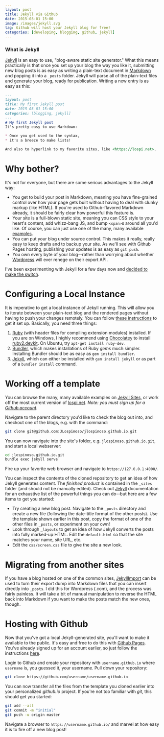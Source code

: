 ```yaml
---
layout: post
title: Jekyll via Github
date: 2015-03-01 15:00
image: /images/jekyll.svg
tag: Github will host your Jekyll blog for free!
categories: [developing, blogging, github, jekyll]
---
```

[1]: https://jekyllrb.com/
[2]: https://help.github.com/articles/using-jekyll-with-pages/
[3]: https://github.com/jekyll/jekyll/wiki/sites
[4]: https://github.com/JLospinoso/jlospinoso.github.io
[5]: https://import.jekyllrb.com/docs/home/
[6]: https://daringfireball.net/projects/markdown/syntax
[7]: https://wordpress.com/
[8]: https://help.github.com/articles/using-jekyll-with-pages/#installing-jekyll
[9]: https://www.ruby-lang.org/
[10]: https://bundler.io/
[11]: https://github.com/join
[12]: https://pages.github.com/
[13]: https://chocolatey.org/
[14]: https://chocolatey.org/packages/ruby2.devkit

### What is Jekyll
[Jekyll][1] is an easy to use, "blog-aware static site generator." What this means practically is that once you set up your blog the way you like it, submitting new blog posts is as easy as writing a plain-text document in [Markdown][6] and popping it into a `_posts` folder. Jekyll will parse all of the plain-text files and generate your blog, ready for publication. Writing a new entry is as easy as this:

```markdown
---
layout: post
title: My first Jekyll post
date: 2015-03-01 15:00
categories: [blogging, jekyll]
---
# My first Jekyll post
It's pretty easy to use Markdown:

* Once you get used to the syntax,
* it's a breeze to make lists!

And also to hyperlink to my favorite sites, like <https://lospi.net>.
```

# Why bother?
It's not for everyone, but there are some serious advantages to the Jekyll way:

* You get to build your post in Markdown, meaning you have fine-grained control over how your page gets built without having to deal with clunky markup (like HTML). If you're used to Github-flavored Markdown already, it should be fairly clear how powerful this feature is.
* Your site is a full-blown static site, meaning you can CSS style to your heart's content, add whizz-bang JS, and bump `<span>`s around all you'd like. Of course, you can just use one of the many, many available [examples][2].
* You can put your blog under source control. This makes it really, really easy to keep drafts and to backup your site. As we'll see with Github Pages hosting, publishing your updates is as easy as `git push`.
* You own every byte of your blog--rather than worrying about whether [Wordpress][7] will ever renege on their export API.

I've been experimenting with Jekyll for a few days now and [decided to make the switch][4].

# Configuring a Local Instance
It is imperative to get a local instance of Jekyll running. This will allow you to iterate between your plain-text blog and the rendered pages without having to push your changes remotely. You can follow [these instructions][8] to get it set up. Basically, you need three things:

1. [Ruby][9] (with header files for compiling extension modules) installed. If you are on Windows, I highly recommend using [Chocolatey][13] to install [ruby2.devkit][14]. On Ubuntu, try `apt-get install ruby-dev`.
2. [Bundler][10], which makes installations of Ruby *gems* much simpler. Installing Bundler should be as easy as `gem install bundler`.
3. [Jekyll][1], which can either be installed with `gem install jekyll` or as part of a `bundler install` command.

# Working off a template
You can browse the many, many available examples on [Jekyll Sites][3], or work off the most current version of [lospi.net][4]. *Note: you must sign up for a [Github account][11].*

Navigate to the parent directory you'd like to check the blog out into, and checkout one of the blogs, e.g. with the command:

```sh
git clone git@github.com:JLospinoso/jlospinoso.github.io.git
```

You can now navigate into the site's folder, e.g. `jlospinoso.github.io.git`, and start a local webserver:

```sh
cd jlospinoso.github.io.git
bundle exec jekyll serve
```
Fire up your favorite web browser and navigate to `https://127.0.0.1:4000/`.

You can inspect the contents of the cloned repository to get an idea of how Jekyll generates content. The *finished product* is contained in the `_sites` folder (and should not be manually edited). Check out [Jekyll][1] documentation for an exhaustive list of the powerful things you can do--but here are a few items to get you started:

* Try creating a new blog post. Navigate to the `_posts` directory and create a new file (following the date-title format of the other posts). Use the template shown earlier in this post, copy the format of one of the other files in `_posts`, or experiment on your own!
* Look through `_layouts` to get an idea of how Jekyll converts the posts into fully marked-up HTML. Edit the `default.html` so that the site matches your name, site URL, etc.
* Edit the `css/screen.css` file to give the site a new look.

# Migrating from another sites
If you have a blog hosted on one of the common sites, [JekyllImport][5] can be used to turn their export dump into Markdown files that you can insert directly into `_posts`. I did this for Wordpress (.com), and the process was fairly painless. It will take a bit of manual manipulation to reverse the HTML back into Markdown if you want to make the posts match the new ones, though.

# Hosting with Github
Now that you've got a local Jekyll-generated site, you'll want to make it available to the public. It's easy and free to do this with [Github Pages][12]. You've already signed up for an account earlier, so just follow the instructions [here][12].

Login to Github and create your repository with `username.github.io` where `username` is, you guessed it, your username. Pull down your repository:

```sh
git clone https://github.com/username/username.github.io
```
You can now transfer all the files from the template you cloned earlier into your personalized *github.io* project. If you're not too familiar with *git*, this should get you started:

```sh
git add --all
git commit -m "initial"
git push -u origin master
```

Navigate a browser to `https://username.github.io/` and marvel at how easy it is to fire off a new blog post!
